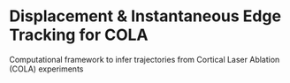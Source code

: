 # Displacement & Instantaneous Edge Tracking for COLA
Computational framework to infer trajectories from Cortical Laser Ablation (COLA) experiments
